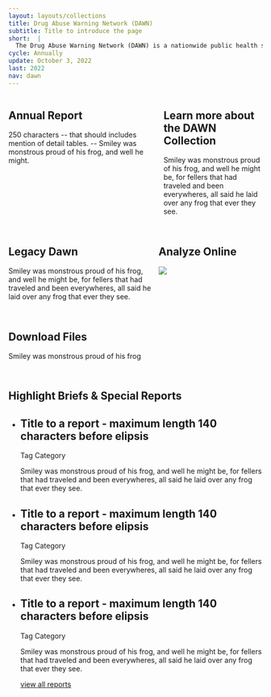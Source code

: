 ```yaml
---
layout: layouts/collections
title: Drug Abuse Warning Network (DAWN)
subtitle: Title to introduce the page
short:  |
  The Drug Abuse Warning Network (DAWN) is a nationwide public health surveillance system that captures data on emergency department visits related to recent substance use and misuse directly from the electronic health records of participating hospitals. 
cycle: Annually
update: October 3, 2022
last: 2022
nav: dawn
---
```


<style>
a.hide-link {
  text-decoration: none;
  color: #1b1b1b;
}
img {
    max-width: 100%;
    max-height: 100%;
}
.button-list{
  display: flex;
  margin: 15px;
}

.box1 { grid-area: box1; }
.box2 { grid-area: box2; }
.box3 { grid-area: box3; }
.box4 { grid-area: box4; }
.box5 { grid-area: box5; }
.box6 { grid-area: box6; }
.box7 { grid-area: box7; }

@media screen and (max-width: 799px){
  .bento > div {
    margin-bottom: 15px;
  }
}
@media screen and (min-width: 800px){
  .bento1 {
    display: grid;
    grid-template-columns: auto;
    grid-template-rows: auto;
    column-gap: 10px;
    row-gap: 15px;
    grid-template-areas:
      "box1 box1 box1 box2"
      "box3 box3 box4 box4"
      "box5 box5 box6 box6"
      "box7 box7 box7 box7"
  }
  .bento2 {
    display: grid;
    grid-template-columns: auto;
    grid-template-rows: auto;
    column-gap: 10px;
    row-gap: 15px;
    grid-template-areas:
      "box1 box1 box2 "
      "box1 box1 box3 "
      "box4 box5 box5 "
      "box6 box6 box6 "
  }
  .bento3 {
    display: grid;
    grid-template-columns: auto;
    grid-template-rows: auto;
    column-gap: 10px;
    row-gap: 15px;
    grid-template-areas:
      "box1 box1 box2"
  }
  .bento4 {
    display: grid;
    grid-template-columns: auto;
    grid-template-rows: auto;
    column-gap: 10px;
    row-gap: 15px;
    grid-template-areas:
      "box2 box1 box1"
  }
}

@media screen and (min-width: 1200px){
  .bento1 {
    display: grid;
    grid-template-columns: auto;
    grid-template-rows: auto;
    column-gap: 10px;
    row-gap: 15px;
    grid-template-areas:
      "box1 box1 box1 box2"
      "box3 box5 box5 box4"
      "box3 box5 box5 box4"
      "box7 box7 box7 box7"
  }
  .bento2 {
    display: grid;
    grid-template-columns: auto;
    grid-template-rows: auto;
    column-gap: 10px;
    row-gap: 15px;
    grid-template-areas:
      "box1 box2 box2 box3"
      "box1 box4 box4 box5"
      "box7 box7 box7 box5"
      "box6 box6 box6 box6"
  }
}

.bento2 > .box3 {
  padding: 30px;
}
.bento2 > .box4 {
  padding: 30px;
}
.bento2 > .box7 {
  padding: 30px;
}
.sm {
  font-weight: 700;
}
.md {
  font-weight: 700;
  font-size: 24px;
}
.lg {
  font-weight: 700;
  font-size: 36px;
}
</style>


<div class="bento bento1">
  <div class="box1 usa-card__container">
    <a class="hide-link" href="/data-we-collect/nsduh/release/">
    <div class="usa-card__header"><h2 class="usa-card__heading">Annual Report</h2></div>
    <div class="usa-card__body">
      <p>
        250 characters -- that should includes mention of detail tables. -- Smiley was monstrous proud of his frog, and well he might.
      </p>
    </div>
    </a>
  </div>
  <div class="box2 usa-card__container">
    <a class="hide-link" href="/data-we-collect/nsduh/about/">
    <div class="usa-card__header"><h2 class="usa-card__heading">Learn more about the DAWN Collection</h2></div>
    <div class="usa-card__body">
      <p>
        Smiley was monstrous proud of his frog, and well he might be, for fellers that had traveled and been everywheres, all said he laid over any frog that ever they see.
      </p>
    </div>
    </a>
  </div>
  <div class="box3 usa-card__container">
    <a class="hide-link" href="/data-we-collect/nsduh/state-release/">
    <div class="usa-card__header"><h2 class="usa-card__heading">Legacy Dawn</h2></div>
    <div class="usa-card__body">
      <p>
        Smiley was monstrous proud of his frog, and well he might be, for fellers that had traveled and been everywheres, all said he laid over any frog that ever they see.
      </p>
    </div>
    </a>
  </div>
  <div class="box4 usa-card__container">
    <a class="hide-link" href="/data-we-collect/nsduh/analyze/">
    <div class="usa-card__header"><h2 class="usa-card__heading">Analyze Online</h2></div>
    <img
            src="/assets/siteimg/bar-chart.png"
          />
    </a>
  </div>
  <div class="box5 usa-card__container">
    <a class="hide-link" href="/data-we-collect/nsduh/datafiles/">
    <div class="usa-card__header"><h2 class="usa-card__heading">Download Files</h2></div>
    <div class="usa-card__body">
      <p>
        Smiley was monstrous proud of his frog
      </p>
    </div>
    </a>
  </div>
  
</div> <!-- close bento1 -->

## Highlight Briefs & Special Reports
<div>
<ul class="usa-card-group">
  <li class="usa-card tablet-lg:grid-col-6 widescreen:grid-col-4">
    <div class="usa-card__container">
      <a class="hide-link" href="/data-we-collect/nsduh/about/">
      <div class="usa-card__header"><h2 class="usa-card__heading">Title to a report - maximum length 140 characters before elipsis</h2></div>
      <div class="usa-card__body">
      <span class="usa-tag">Tag Category</span>
        <p>
          Smiley was monstrous proud of his frog, and well he might be, for fellers that had traveled and been everywheres, all said he laid over any frog that ever they see.
        </p>
      </div>
      </a>
    </div>
  </li>
  <li class="usa-card tablet-lg:grid-col-6 widescreen:grid-col-4">
    <div class="usa-card__container">
      <a class="hide-link" href="/data-we-collect/nsduh/about/">
      <div class="usa-card__header"><h2 class="usa-card__heading">Title to a report - maximum length 140 characters before elipsis</h2></div>
      <div class="usa-card__body">
      <span class="usa-tag">Tag Category</span>
        <p>
          Smiley was monstrous proud of his frog, and well he might be, for fellers that had traveled and been everywheres, all said he laid over any frog that ever they see.
        </p>
      </div>
      </a>
    </div>
  </li>
  <li class="usa-card tablet-lg:grid-col-6 widescreen:grid-col-4">
    <div class="box3 usa-card__container">
      <a class="hide-link" href="/data-we-collect/nsduh/about/">
      <div class="usa-card__header"><h2 class="usa-card__heading">Title to a report - maximum length 140 characters before elipsis</h2></div>
      <div class="usa-card__body">
      <span class="usa-tag">Tag Category</span>
        <p>
          Smiley was monstrous proud of his frog, and well he might be, for fellers that had traveled and been everywheres, all said he laid over any frog that ever they see.
        </p>
      </div>
      </a>
    </div>
  </li>
  <div class="box7"><a href="#">view all reports <i class="fa-solid fa-arrow-right"></i></a></div>

</div><!-- close bento 4 -->


